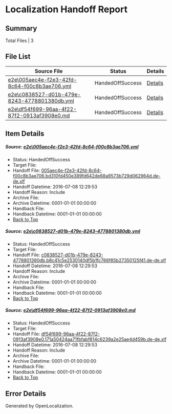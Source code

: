 # <a name='report-top'></a> Localization Handoff Report

## Summary
 Total Files | 3

## File List
 Source File | Status | Details 
 ----------- | ------ | ------- 
 [e2e\005aec4e-f2e3-42fd-8c64-f00c8b3ae706.yml](https://github.com/OpenLocalizationTestOrg/oltest/blob/75fb004d033610cfa9f34aee5518796422e44e9d/e2e/005aec4e-f2e3-42fd-8c64-f00c8b3ae706.yml) | HandedOffSuccess | [Details](#093efa2df94761bb0ab2ef80827613232634e61f1)
 [e2e\c0838527-d01b-479e-8243-4778801380db.yml](https://github.com/OpenLocalizationTestOrg/oltest/blob/75fb004d033610cfa9f34aee5518796422e44e9d/e2e/c0838527-d01b-479e-8243-4778801380db.yml) | HandedOffSuccess | [Details](#44e54b715a41a210f24bd508b09d8b72b4ff089c5)
 [e2e\df54f699-96aa-4f22-87f2-0913af3908e0.md](https://github.com/OpenLocalizationTestOrg/oltest/blob/75fb004d033610cfa9f34aee5518796422e44e9d/e2e/df54f699-96aa-4f22-87f2-0913af3908e0.md) | HandedOffSuccess | [Details](#7d70d55ce233338110d81fcfb6379f72e86b70f76)

## Item Details
##### <a name='093efa2df94761bb0ab2ef80827613232634e61f1'></a> Source: [e2e\005aec4e-f2e3-42fd-8c64-f00c8b3ae706.yml](https://github.com/OpenLocalizationTestOrg/oltest/blob/75fb004d033610cfa9f34aee5518796422e44e9d/e2e/005aec4e-f2e3-42fd-8c64-f00c8b3ae706.yml)
* Status: HandedOffSuccess
* Target File: 
* Handoff File: [005aec4e-f2e3-42fd-8c64-f00c8b3ae706.bd310fd450e389fd642de68a9573b729d062964d.de-de.xlf](https://github.com/OpenLocalizationTestOrg/olhandoff-e2e/blob/f1111ea7e3fdeb032bd1fb9e5d3fbc5cef26098a/ol-handoff/OpenLocalizationTestOrg/oltest-dede-fly/ci/ht/005aec4e-f2e3-42fd-8c64-f00c8b3ae706.bd310fd450e389fd642de68a9573b729d062964d.de-de.xlf)
* Handoff Datetime: 2016-07-08 12:29:53
* Handoff Reason: Include
* Archive File: 
* Archive Datetime: 0001-01-01 00:00:00
* Handback File: 
* Handback Datetime: 0001-01-01 00:00:00
* [Back to Top](#report-top)

##### <a name='44e54b715a41a210f24bd508b09d8b72b4ff089c5'></a> Source: [e2e\c0838527-d01b-479e-8243-4778801380db.yml](https://github.com/OpenLocalizationTestOrg/oltest/blob/75fb004d033610cfa9f34aee5518796422e44e9d/e2e/c0838527-d01b-479e-8243-4778801380db.yml)
* Status: HandedOffSuccess
* Target File: 
* Handoff File: [c0838527-d01b-479e-8243-4778801380db.b8c41c5e2530140df5b1fc766f85b27350125f41.de-de.xlf](https://github.com/OpenLocalizationTestOrg/olhandoff-e2e/blob/f1111ea7e3fdeb032bd1fb9e5d3fbc5cef26098a/ol-handoff/OpenLocalizationTestOrg/oltest-dede-fly/ci/ht/c0838527-d01b-479e-8243-4778801380db.b8c41c5e2530140df5b1fc766f85b27350125f41.de-de.xlf)
* Handoff Datetime: 2016-07-08 12:29:53
* Handoff Reason: Include
* Archive File: 
* Archive Datetime: 0001-01-01 00:00:00
* Handback File: 
* Handback Datetime: 0001-01-01 00:00:00
* [Back to Top](#report-top)

##### <a name='7d70d55ce233338110d81fcfb6379f72e86b70f76'></a> Source: [e2e\df54f699-96aa-4f22-87f2-0913af3908e0.md](https://github.com/OpenLocalizationTestOrg/oltest/blob/75fb004d033610cfa9f34aee5518796422e44e9d/e2e/df54f699-96aa-4f22-87f2-0913af3908e0.md)
* Status: HandedOffSuccess
* Target File: 
* Handoff File: [df54f699-96aa-4f22-87f2-0913af3908e0.171a50424aa71fbfabf814c6239a2e25ae4d459b.de-de.xlf](https://github.com/OpenLocalizationTestOrg/olhandoff-e2e/blob/f1111ea7e3fdeb032bd1fb9e5d3fbc5cef26098a/ol-handoff/OpenLocalizationTestOrg/oltest-dede-fly/ci/ht/df54f699-96aa-4f22-87f2-0913af3908e0.171a50424aa71fbfabf814c6239a2e25ae4d459b.de-de.xlf)
* Handoff Datetime: 2016-07-08 12:29:53
* Handoff Reason: Include
* Archive File: 
* Archive Datetime: 0001-01-01 00:00:00
* Handback File: 
* Handback Datetime: 0001-01-01 00:00:00
* [Back to Top](#report-top)


## Error Details

Generated by OpenLocalization.
